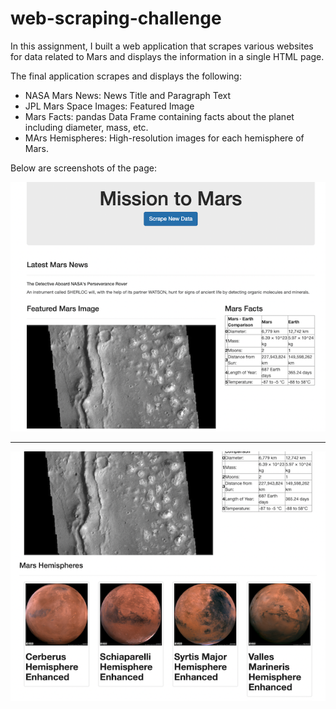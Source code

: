 # web-scraping-challenge

In this assignment, I built a web application that scrapes various websites for data related to Mars and displays the information in a single HTML page. 

The final application scrapes and displays the following:

* NASA Mars News: News Title and Paragraph Text
* JPL Mars Space Images: Featured Image
* Mars Facts: pandas Data Frame containing facts about the planet including diameter, mass, etc.
* MArs Hemispheres: High-resolution images for each hemisphere of Mars.

Below are screenshots of the page:

![1](screenshot1.png)

------------------------------------

![2](screenshot2.png)